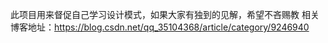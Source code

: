 此项目用来督促自己学习设计模式，如果大家有独到的见解，希望不吝赐教
相关博客地址：https://blog.csdn.net/qq_35104368/article/category/9246940
